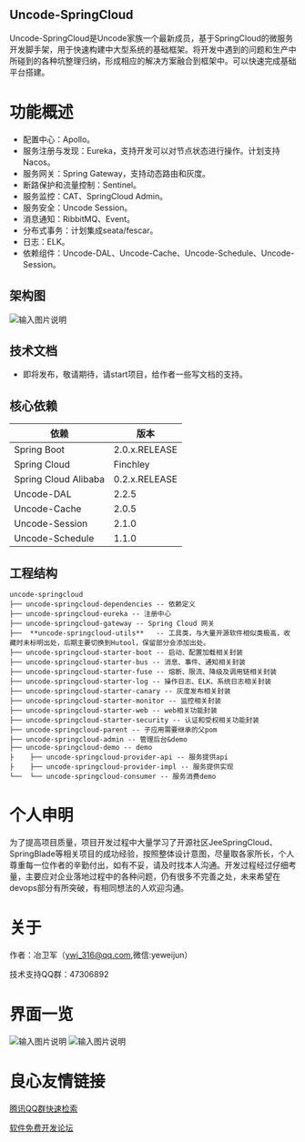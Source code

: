 ## Uncode-SpringCloud
Uncode-SpringCloud是Uncode家族一个最新成员，基于SpringCloud的微服务开发脚手架，用于快速构建中大型系统的基础框架。将开发中遇到的问题和生产中所碰到的各种坑整理归纳，形成相应的解决方案融合到框架中。可以快速完成基础平台搭建。

# 功能概述

- 配置中心：Apollo。
- 服务注册与发现：Eureka，支持开发可以对节点状态进行操作。计划支持Nacos。
- 服务网关：Spring Gateway，支持动态路由和灰度。
- 断路保护和流量控制：Sentinel。
- 服务监控：CAT、SpringCloud Admin。
- 服务安全：Uncode Session。
- 消息通知：RibbitMQ、Event。
- 分布式事务：计划集成seata/fescar。
- 日志：ELK。
- 依赖组件：Uncode-DAL、Uncode-Cache、Uncode-Schedule、Uncode-Session。

## 架构图

![输入图片说明](https://images.gitee.com/uploads/images/2019/0719/102332_5f2f16db_277761.jpeg "SpringCloud架构 (1).jpg")

## 技术文档
* 即将发布，敬请期待，请start项目，给作者一些写文档的支持。

## 核心依赖

| 依赖                 | 版本          |
| -------------------- | ------------- |
| Spring Boot          | 2.0.x.RELEASE |
| Spring Cloud         | Finchley      |
| Spring Cloud Alibaba | 0.2.x.RELEASE |
| Uncode-DAL           | 2.2.5         |
| Uncode-Cache         | 2.0.5         |
| Uncode-Session       | 2.1.0         |
| Uncode-Schedule      | 1.1.0         |

## 工程结构

``` 
uncode-springcloud
├── uncode-springcloud-dependencies -- 依赖定义
├── uncode-springcloud-eureka -- 注册中心
├── uncode-springcloud-gateway -- Spring Cloud 网关
├──  **uncode-springcloud-utils**   -- 工具类，与大量开源软件相似类极高，收藏时未标明出处，后期主要切换到Hutool，保留部分会添加出处。
├── uncode-springcloud-starter-boot -- 启动、配置加载相关封装
├── uncode-springcloud-starter-bus -- 消息、事件、通知相关封装
├── uncode-springcloud-starter-fuse -- 熔断、限流、降级及调用链相关封装
├── uncode-springcloud-starter-log -- 操作日志、ELK、系统日志相关封装
├── uncode-springcloud-starter-canary -- 灰度发布相关封装
├── uncode-springcloud-starter-monitor -- 监控相关封装
├── uncode-springcloud-starter-web -- web相关功能封装
├── uncode-springcloud-starter-security -- 认证和受权相关功能封装
├── uncode-springcloud-parent -- 子应用需要继承的父pom
├── uncode-springcloud-admin -- 管理后台&demo
├── uncode-springcloud-demo -- demo
├    ├── uncode-springcloud-provider-api -- 服务提供api 
├    ├── uncode-springcloud-provider-impl -- 服务提供实现
└──  └── uncode-springcloud-consumer -- 服务消费demo
```


# 个人申明

为了提高项目质量，项目开发过程中大量学习了开源社区JeeSpringCloud、SpringBlade等相关项目的成功经验，按照整体设计意图，尽量取各家所长，个人尊重每一位作者的辛勤付出，如有不妥，请及时找本人沟通。开发过程经过仔细考量，主要应对企业落地过程中的各种问题，仍有很多不完善之处，未来希望在devops部分有所突破，有相同想法的人欢迎沟通。



#  关于

作者：冶卫军（[ywj_316@qq.com](mailto:ywj_316@qq.com),微信:yeweijun）

技术支持QQ群：47306892


# 界面一览

![输入图片说明](https://images.gitee.com/uploads/images/2019/0719/102111_9fcf8a8a_277761.png "微信图片_20190718161017.png")
![输入图片说明](https://images.gitee.com/uploads/images/2019/0719/102130_2afd7233_277761.png "微信图片_20190718161136.png")

 # 良心友情链接

[腾讯QQ群快速检索](http://u.720life.cn/s/8cf73f7c)

[软件免费开发论坛](http://u.720life.cn/s/bbb01dc0)